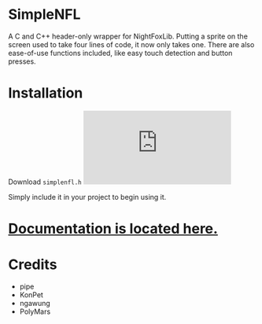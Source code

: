 # SimpleNFL
A C and C++ header-only wrapper for NightFoxLib.
Putting a sprite on the screen used to take four lines of code, it now only takes one.
There are also ease-of-use functions included, like easy touch detection and button presses.

# Installation
Download ```simplenfl.h``` ![here](https://github.com/ppekko/SimpleNFL/blob/master/include/simplenfl.h)

Simply include it in your project to begin using it.

# [Documentation is located here.](https://github.com/ppekko/SimpleNFL/wiki)

# Credits

- pipe
- KonPet
- ngawung
- PolyMars
